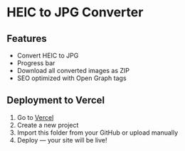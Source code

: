 # HEIC to JPG Converter

## Features
- Convert HEIC to JPG
- Progress bar
- Download all converted images as ZIP
- SEO optimized with Open Graph tags

## Deployment to Vercel
1. Go to [Vercel](https://vercel.com/)
2. Create a new project
3. Import this folder from your GitHub or upload manually
4. Deploy — your site will be live!

